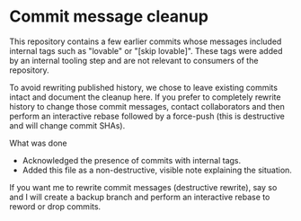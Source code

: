 Commit message cleanup
======================

This repository contains a few earlier commits whose messages included internal tags
such as "lovable" or "[skip lovable]". These tags were added by an internal tooling
step and are not relevant to consumers of the repository.

To avoid rewriting published history, we chose to leave existing commits intact and
document the cleanup here. If you prefer to completely rewrite history to change
those commit messages, contact collaborators and then perform an interactive rebase
followed by a force-push (this is destructive and will change commit SHAs).

What was done
- Acknowledged the presence of commits with internal tags.
- Added this file as a non-destructive, visible note explaining the situation.

If you want me to rewrite commit messages (destructive rewrite), say so and I will
create a backup branch and perform an interactive rebase to reword or drop commits.
